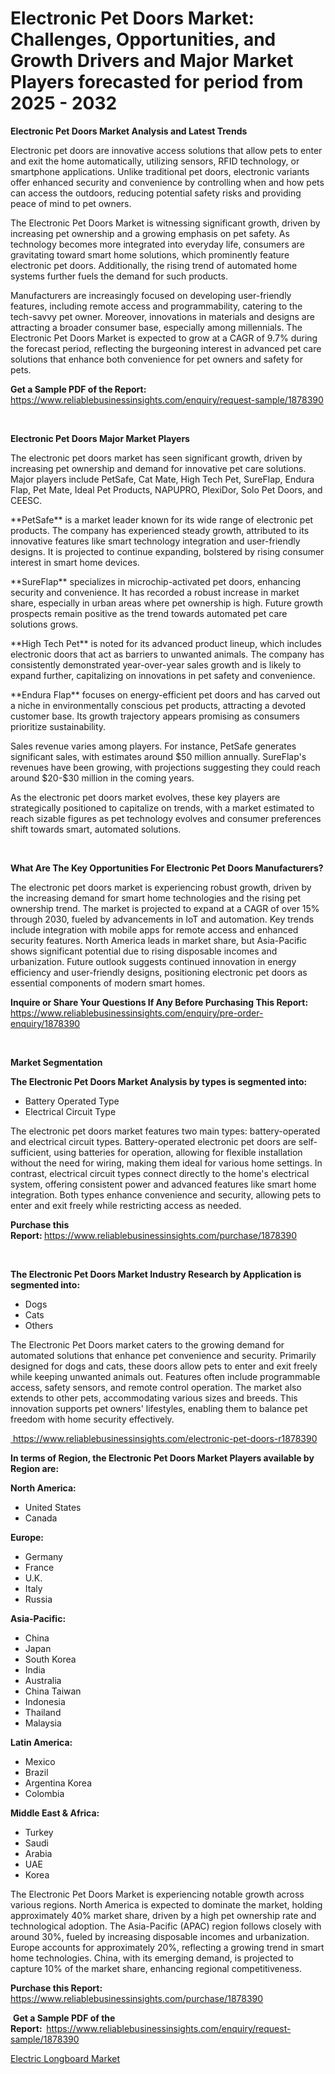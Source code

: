 <p><h1>Electronic Pet Doors Market: Challenges, Opportunities, and Growth Drivers and Major Market Players forecasted for period from 2025 - 2032</h1></p><p><strong>Electronic Pet Doors Market Analysis and Latest Trends</strong></p>
<p><p>Electronic pet doors are innovative access solutions that allow pets to enter and exit the home automatically, utilizing sensors, RFID technology, or smartphone applications. Unlike traditional pet doors, electronic variants offer enhanced security and convenience by controlling when and how pets can access the outdoors, reducing potential safety risks and providing peace of mind to pet owners.</p><p>The Electronic Pet Doors Market is witnessing significant growth, driven by increasing pet ownership and a growing emphasis on pet safety. As technology becomes more integrated into everyday life, consumers are gravitating toward smart home solutions, which prominently feature electronic pet doors. Additionally, the rising trend of automated home systems further fuels the demand for such products.</p><p>Manufacturers are increasingly focused on developing user-friendly features, including remote access and programmability, catering to the tech-savvy pet owner. Moreover, innovations in materials and designs are attracting a broader consumer base, especially among millennials. The Electronic Pet Doors Market is expected to grow at a CAGR of 9.7% during the forecast period, reflecting the burgeoning interest in advanced pet care solutions that enhance both convenience for pet owners and safety for pets.</p></p>
<p><strong>Get a Sample PDF of the Report:&nbsp;</strong> <a href="https://www.reliablebusinessinsights.com/enquiry/request-sample/1878390?utm_campaign=2094&utm_medium=2&utm_source=Github&utm_content=ia&utm_term=08022025&utm_id=electronic-pet-doors">https://www.reliablebusinessinsights.com/enquiry/request-sample/1878390</a></p>
<p>&nbsp;</p>
<p><strong>Electronic Pet Doors Major Market Players</strong></p>
<p><p>The electronic pet doors market has seen significant growth, driven by increasing pet ownership and demand for innovative pet care solutions. Major players include PetSafe, Cat Mate, High Tech Pet, SureFlap, Endura Flap, Pet Mate, Ideal Pet Products, NAPUPRO, PlexiDor, Solo Pet Doors, and CEESC.</p><p>**PetSafe** is a market leader known for its wide range of electronic pet products. The company has experienced steady growth, attributed to its innovative features like smart technology integration and user-friendly designs. It is projected to continue expanding, bolstered by rising consumer interest in smart home devices.</p><p>**SureFlap** specializes in microchip-activated pet doors, enhancing security and convenience. It has recorded a robust increase in market share, especially in urban areas where pet ownership is high. Future growth prospects remain positive as the trend towards automated pet care solutions grows.</p><p>**High Tech Pet** is noted for its advanced product lineup, which includes electronic doors that act as barriers to unwanted animals. The company has consistently demonstrated year-over-year sales growth and is likely to expand further, capitalizing on innovations in pet safety and convenience.</p><p>**Endura Flap** focuses on energy-efficient pet doors and has carved out a niche in environmentally conscious pet products, attracting a devoted customer base. Its growth trajectory appears promising as consumers prioritize sustainability.</p><p>Sales revenue varies among players. For instance, PetSafe generates significant sales, with estimates around $50 million annually. SureFlap's revenues have been growing, with projections suggesting they could reach around $20-$30 million in the coming years.</p><p>As the electronic pet doors market evolves, these key players are strategically positioned to capitalize on trends, with a market estimated to reach sizable figures as pet technology evolves and consumer preferences shift towards smart, automated solutions.</p></p>
<p>&nbsp;</p>
<p><strong>What Are The Key Opportunities For Electronic Pet Doors Manufacturers?</strong></p>
<p><p>The electronic pet doors market is experiencing robust growth, driven by the increasing demand for smart home technologies and the rising pet ownership trend. The market is projected to expand at a CAGR of over 15% through 2030, fueled by advancements in IoT and automation. Key trends include integration with mobile apps for remote access and enhanced security features. North America leads in market share, but Asia-Pacific shows significant potential due to rising disposable incomes and urbanization. Future outlook suggests continued innovation in energy efficiency and user-friendly designs, positioning electronic pet doors as essential components of modern smart homes.</p></p>
<p><strong>Inquire or Share Your Questions If Any Before Purchasing This Report:</strong> <a href="https://www.reliablebusinessinsights.com/enquiry/pre-order-enquiry/1878390?utm_campaign=2094&utm_medium=2&utm_source=Github&utm_content=ia&utm_term=08022025&utm_id=electronic-pet-doors">https://www.reliablebusinessinsights.com/enquiry/pre-order-enquiry/1878390</a></p>
<p>&nbsp;</p>
<p><strong>Market Segmentation</strong></p>
<p><strong>The Electronic Pet Doors Market Analysis by types is segmented into:</strong></p>
<p><ul><li>Battery Operated Type</li><li>Electrical Circuit Type</li></ul></p>
<p><p>The electronic pet doors market features two main types: battery-operated and electrical circuit types. Battery-operated electronic pet doors are self-sufficient, using batteries for operation, allowing for flexible installation without the need for wiring, making them ideal for various home settings. In contrast, electrical circuit types connect directly to the home's electrical system, offering consistent power and advanced features like smart home integration. Both types enhance convenience and security, allowing pets to enter and exit freely while restricting access as needed.</p></p>
<p><strong>Purchase this Report:&nbsp;</strong><a href="https://www.reliablebusinessinsights.com/purchase/1878390?utm_campaign=2094&utm_medium=2&utm_source=Github&utm_content=ia&utm_term=08022025&utm_id=electronic-pet-doors">https://www.reliablebusinessinsights.com/purchase/1878390</a></p>
<p>&nbsp;</p>
<p><strong>The Electronic Pet Doors Market Industry Research by Application is segmented into:</strong></p>
<p><ul><li>Dogs</li><li>Cats</li><li>Others</li></ul></p>
<p><p>The Electronic Pet Doors market caters to the growing demand for automated solutions that enhance pet convenience and security. Primarily designed for dogs and cats, these doors allow pets to enter and exit freely while keeping unwanted animals out. Features often include programmable access, safety sensors, and remote control operation. The market also extends to other pets, accommodating various sizes and breeds. This innovation supports pet owners' lifestyles, enabling them to balance pet freedom with home security effectively.</p></p>
<p><a href="https://www.reliablebusinessinsights.com/electronic-pet-doors-r1878390?utm_campaign=2094&utm_medium=2&utm_source=Github&utm_content=ia&utm_term=08022025&utm_id=electronic-pet-doors">&nbsp;https://www.reliablebusinessinsights.com/electronic-pet-doors-r1878390</a></p>
<p><strong>In terms of Region, the Electronic Pet Doors Market Players available by Region are:</strong></p>
<p>
    <p> <strong> North America: </strong>
        <ul>
            <li>United States</li>
            <li>Canada</li>
        </ul>
        </p> 
    <p> <strong> Europe: </strong>
        <ul>
            <li>Germany</li>
            <li>France</li>
            <li>U.K.</li>
            <li>Italy</li>
            <li>Russia</li>
        </ul>
        </p> 
    <p> <strong> Asia-Pacific: </strong>
        <ul>
            <li>China</li>
            <li>Japan</li>
            <li>South Korea</li>
            <li>India</li>
            <li>Australia</li>
            <li>China Taiwan</li>
            <li>Indonesia</li>
            <li>Thailand</li>
            <li>Malaysia</li>
        </ul>
        </p> 
    <p> <strong> Latin America: </strong>
        <ul>
            <li>Mexico</li>
            <li>Brazil</li>
            <li>Argentina Korea</li>
            <li>Colombia</li>
        </ul>
        </p> 
    <p> <strong> Middle East & Africa: </strong>
        <ul>
            <li>Turkey</li>
            <li>Saudi</li>
            <li>Arabia</li>
            <li>UAE</li>
            <li>Korea</li>
        </ul>
    </p>
    </p>
<p><p>The Electronic Pet Doors Market is experiencing notable growth across various regions. North America is expected to dominate the market, holding approximately 40% market share, driven by a high pet ownership rate and technological adoption. The Asia-Pacific (APAC) region follows closely with around 30%, fueled by increasing disposable incomes and urbanization. Europe accounts for approximately 20%, reflecting a growing trend in smart home technologies. China, with its emerging demand, is projected to capture 10% of the market share, enhancing regional competitiveness.</p></p>
<p><strong>Purchase this Report: </strong><a href="https://www.reliablebusinessinsights.com/purchase/1878390?utm_campaign=2094&utm_medium=2&utm_source=Github&utm_content=ia&utm_term=08022025&utm_id=electronic-pet-doors">https://www.reliablebusinessinsights.com/purchase/1878390</a></p>
<p>&nbsp;<strong>Get a Sample PDF of the Report:&nbsp;&nbsp;</strong><a href="https://www.reliablebusinessinsights.com/enquiry/request-sample/1878390?utm_campaign=2094&utm_medium=2&utm_source=Github&utm_content=ia&utm_term=08022025&utm_id=electronic-pet-doors">https://www.reliablebusinessinsights.com/enquiry/request-sample/1878390</a></p>
<p><strong></strong></p>
<p><p><a href="https://github.com/DixieGrimes/Market-Research-Report-List-1/blob/main/electric-longboard-market.md?utm_campaign=2094&utm_medium=2&utm_source=Github&utm_content=ia&utm_term=08022025&utm_id=electronic-pet-doors">Electric Longboard Market</a></p></p>